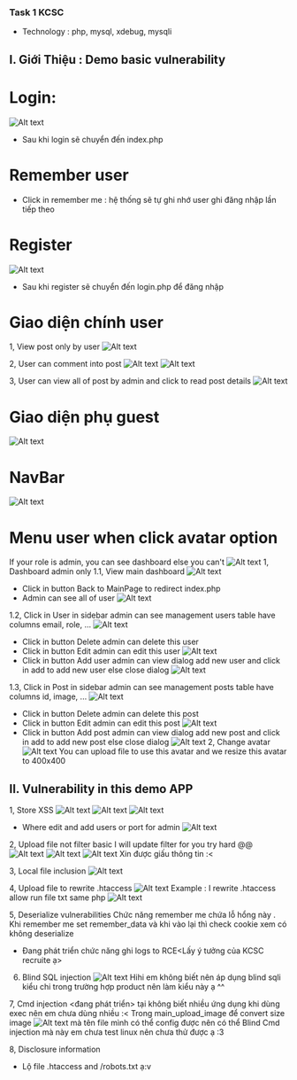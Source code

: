 ### Task 1 KCSC
- Technology : php, mysql, xdebug, mysqli

## I. Giới Thiệu : Demo basic vulnerability

# Login:
![Alt text](./image_Readme/image.png)
- Sau khi login sẽ chuyển đến index.php

# Remember user
- Click in remember me : hệ thống sẽ tự ghi nhớ user ghi đăng nhập lần tiếp theo


# Register
![Alt text](./image_Readme/image-1.png)
- Sau khi register sẽ chuyển đến login.php để đăng nhập

# Giao diện chính user

1, View post only by user
![Alt text](./image_Readme/image-2.png)

2, User can comment into post
![Alt text](./image_Readme/image-3.png)
![Alt text](./image_Readme/image-4.png)

3, User can view all of post by admin and click to read post details
![Alt text](./image_Readme/image-5.png)

# Giao diện phụ guest
![Alt text](./image_Readme/image-15.png)

# NavBar
![Alt text](./image_Readme/image-16.png)


# Menu user when click avatar option
If your role is admin, you can see dashboard else you can't
![Alt text](./image_Readme/image-6.png)
1, Dashboard admin only
  1.1, View main dashboard
  ![Alt text](./image_Readme/image-7.png)
  - Click in button  Back to MainPage to redirect index.php
  - Admin can see all of user
  ![Alt text](./image_Readme/image-8.png)

  1.2, Click in User in sidebar admin can see management users table have columns email, role, ...
  ![Alt text](./image_Readme/image-9.png)
  - Click in button Delete admin can delete this user
  - Click in button Edit admin can edit this user
  ![Alt text](./image_Readme/image-10.png)
  - Click in button Add user admin can view dialog add new user and click in add to add new user else close dialog
  ![Alt text](./image_Readme/image-11.png)

  1.3, Click in Post in sidebar admin can see management posts table have columns id, image, ...
  ![Alt text](./image_Readme/image-12.png)
  - Click in button Delete admin can delete this post
  - Click in button Edit admin can edit this post
  ![Alt text](./image_Readme/image-13.png)
  - Click in button Add post admin can view dialog add new post and click in add to add new post else close dialog
  ![Alt text](./image_Readme/image-14.png)
2, Change avatar
   ![Alt text](./image_Readme/image-17.png)
   You can upload file to use this avatar and we resize this avatar to 400x400

## II. Vulnerability in this demo APP

1, Store XSS
![Alt text](./image_Readme/image-18.png)
![Alt text](./image_Readme/image-19.png)
![Alt text](./image_Readme/image-20.png)
- Where edit and add users or port for admin
![Alt text](./image_Readme/image-28.png)

2, Upload file not filter basic
I will update filter for you try hard @@
![Alt text](./image_Readme/image-21.png)
![Alt text](./image_Readme/image-22.png)
![Alt text](./image_Readme/image-23.png) 
Xin được giấu thông tin :<

3, Local file inclusion <basic filter>
![Alt text](./image_Readme/image-24.png)

4, Upload file to rewrite .htaccess
![Alt text](./image_Readme/image-25.png)
Example : I rewrite .htaccess allow run file txt same php
![Alt text](./image_Readme/image-26.png)

5, Deserialize vulnerabilities
Chức năng remember me chứa lỗ hổng này . Khi remember me set remember_data và khi vào lại thì check cookie xem có không deserialize
- Đang phát triển chức năng ghi logs to RCE<Lấy ý tưởng của KCSC recruite ạ>

6. Blind SQL injection
![Alt text](./image_Readme/image-29.png)
Hihi em không biết nên áp dụng blind sqli kiểu chi trong trường hợp product nên làm kiểu này ạ ^^

7, Cmd injection <đang phát triển> tại không biết nhiều ứng dụng khi dùng exec nên em chưa dùng nhiều :<
Trong main_upload_image để convert size image
![Alt text](./image_Readme/image-27.png)
mà tên file mình có thể config được nên có thể Blind Cmd injection mà này em chưa test linux nên chưa thử được ạ :3

8, Disclosure information
- Lộ file .htaccess and /robots.txt ạ:v



